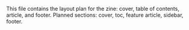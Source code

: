 
This file contains the layout plan for the zine: cover, table of contents, article, and footer.
Planned sections: cover, toc, feature article, sidebar, footer.
